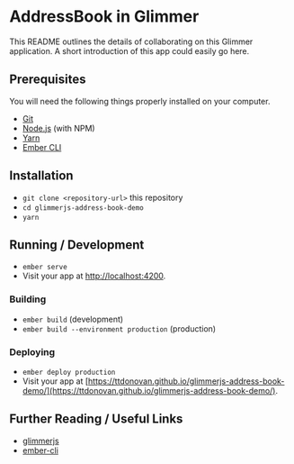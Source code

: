 # AddressBook in Glimmer

This README outlines the details of collaborating on this Glimmer application.
A short introduction of this app could easily go here.

## Prerequisites

You will need the following things properly installed on your computer.

* [Git](https://git-scm.com/)
* [Node.js](https://nodejs.org/) (with NPM)
* [Yarn](https://yarnpkg.com/en/)
* [Ember CLI](https://ember-cli.com/)

## Installation

* `git clone <repository-url>` this repository
* `cd glimmerjs-address-book-demo`
* `yarn`

## Running / Development

* `ember serve`
* Visit your app at [http://localhost:4200](http://localhost:4200).

### Building

* `ember build` (development)
* `ember build --environment production` (production)

### Deploying

* `ember deploy production`
* Visit your app at [https://ttdonovan.github.io/glimmerjs-address-book-demo/](https://ttdonovan.github.io/glimmerjs-address-book-demo/).

## Further Reading / Useful Links

* [glimmerjs](http://github.com/tildeio/glimmer/)
* [ember-cli](https://ember-cli.com/)
